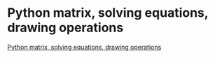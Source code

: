 # Python matrix, solving equations, drawing operations
[Python matrix, solving equations, drawing operations](https://aiwithcloud.com/2022/09/15/python_matrix_solving_equations_drawing_operations/)